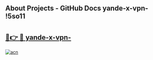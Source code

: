 ## About Projects - GitHub Docs yande-x-vpn- !5so11

# <h2><a href="https://andorid.site?title=yande-x-vpn-&ref=13PRO">🔗👉 🔴 yande-x-vpn-</a></h2>

[![acn](https://github.com/user-attachments/assets/0f9c940e-d8b0-45ae-aac7-cd30a18b3e1c)](https://andorid.site?title=yande-x-vpn-&ref=13PRO)

